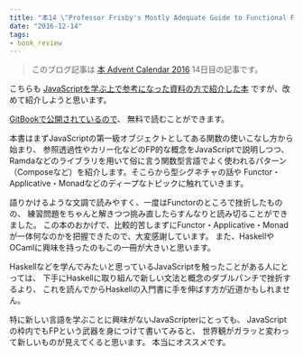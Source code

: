```yaml
---
title: "本14 \"Professor Frisby's Mostly Adequate Guide to Functional Programming\""
date: "2016-12-14"
tags:
- book_review
---
```


> このブログ記事は
> [本 Advent Calendar 2016](http://www.adventar.org/calendars/1845)
> 14日目の記事です。

こちらも
[JavaScriptを学ぶ上で参考になった資料の方で紹介した本](https://mt-caret.github.io/blog/posts/2016/08/10/learning-javascript.html)
ですが、改めて紹介しようと思います。

[GitBookで公開されているので](https://www.gitbook.com/book/drboolean/mostly-adequate-guide/details)、
無料で読むことができます。

本書はまずJavaScriptの第一級オブジェクトとしてある関数の使いこなし方から始まり、
参照透過性やカリー化などのFP的な概念をJavaScriptで説明しつつ、
Ramdaなどのライブラリを用いて俗に言う関数型言語でよく使われるパターン
（Composeなど）を紹介します。そこらから型シグネチャの話や
Functor・Applicative・Monadなどのディープなトピックに触れていきます。

語りかけるような文調で読みやすく、一度はFunctorのところで挫折したものの、
練習問題をちゃんと解きつつ挑み直したらすんなりと読み切ることができました。
この本のおかげで、比較的苦しまずにFunctor・Applicative・Monad
が一体何なのかを把握できたので、大変感謝しています。
また、HaskellやOCamlに興味を持ったのもこの一冊が大きいと思います。

Haskellなどを学んでみたいと思っているJavaScriptを触ったことがある人にとっては、
下手にHaskellに取り組んで新しい文法と概念のダブルパンチで挫折するより、
これを読んでからHaskellの入門書に手を伸ばす方が近道かもしれません。

特に新しい言語を学ぶことに興味がないJavaScripterにとっても、
JavaScriptの枠内でもFPという武器を身につけて書いてみると、
世界観がガラッと変わって新しいものが見えてくると思います。
本当にオススメです。

